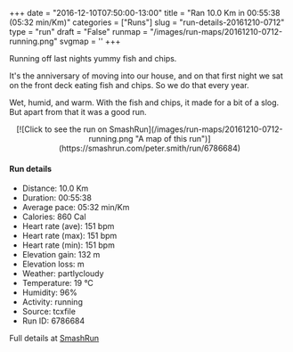+++
date = "2016-12-10T07:50:00-13:00"
title = "Ran 10.0 Km in 00:55:38 (05:32 min/Km)"
categories = ["Runs"]
slug = "run-details-20161210-0712"
type = "run"
draft = "False"
runmap = "/images/run-maps/20161210-0712-running.png"
svgmap = '<polyline points="100 64, 97 68, 89 66, 85 61, 82 63, 80 62, 77 65, 69 72, 61 74, 52 77, 47 74, 47 71, 47 69, 46 68, 43 66, 41 65, 36 65, 28 68, 17 64, 12 55, 0 45, 5 41, 14 40, 17 38, 21 37, 29 34, 30 32, 35 29, 38 26, 42 25, 54 24, 60 28, 60 32, 62 32, 63 33, 67 44, 70 51, 84 59, 86 59, 87 60, 85 61, 88 65">'
+++

Running off last nights yummy fish and chips. 

It's the anniversary of moving into our house, and on that first night we sat on the front deck eating fish and chips. So we do that every year. 

Wet, humid, and warm. With the fish and chips, it made for a bit of a slog. But apart from that it was a good run. 

<!--more-->

<center>
[![Click to see the run on SmashRun](/images/run-maps/20161210-0712-running.png "A map of this run")](https://smashrun.com/peter.smith/run/6786684)
</center>

#### Run details

* Distance: 10.0 Km
* Duration: 00:55:38
* Average pace: 05:32 min/Km
* Calories: 860 Cal
* Heart rate (ave): 151 bpm
* Heart rate (max): 151 bpm
* Heart rate (min): 151 bpm
* Elevation gain: 132 m
* Elevation loss:  m
* Weather: partlycloudy
* Temperature: 19 &deg;C
* Humidity: 96%
* Activity: running
* Source: tcxfile
* Run ID: 6786684

Full details at [SmashRun](https://smashrun.com/peter.smith/run/6786684)